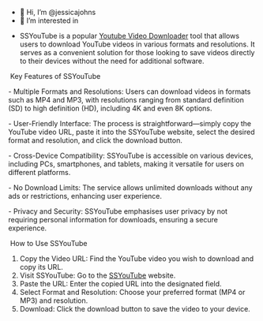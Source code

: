- 👋 Hi, I’m @jessicajohns
- 👀 I’m interested in
- <p><span style="font-weight: 400;">SSYouTube is a popular <a href="https://ssyoutube.online/">Youtube Video Downloader</a>&nbsp;tool that allows users to download YouTube videos in various formats and resolutions. It serves as a convenient solution for those looking to save videos directly to their devices without the need for additional software.</span></p>
<p><span style="font-weight: 400;">&nbsp;Key Features of SSYouTube</span></p>
<p><span style="font-weight: 400;">- Multiple Formats and Resolutions: Users can download videos in formats such as MP4 and MP3, with resolutions ranging from standard definition (SD) to high definition (HD), including 4K and even 8K options.</span></p>
<p><span style="font-weight: 400;">- User-Friendly Interface: The process is straightforward&mdash;simply copy the YouTube video URL, paste it into the SSYouTube website, select the desired format and resolution, and click the download button.</span></p>
<p><span style="font-weight: 400;">- Cross-Device Compatibility: SSYouTube is accessible on various devices, including PCs, smartphones, and tablets, making it versatile for users on different platforms.</span></p>
<p><span style="font-weight: 400;">- No Download Limits: The service allows unlimited downloads without any ads or restrictions, enhancing user experience.</span></p>
<p><span style="font-weight: 400;">- Privacy and Security: SSYouTube emphasises user privacy by not requiring personal information for downloads, ensuring a secure experience.</span></p>
<p><span style="font-weight: 400;">&nbsp;How to Use SSYouTube</span></p>
<ol>
<li><span style="font-weight: 400;"> Copy the Video URL: Find the YouTube video you wish to download and copy its URL.</span></li>
<li><span style="font-weight: 400;"> Visit SSYouTube: Go to the <a href="https://ssyoutube.online/">SSYouTube</a> website.</span></li>
<li><span style="font-weight: 400;"> Paste the URL: Enter the copied URL into the designated field.</span></li>
<li><span style="font-weight: 400;"> Select Format and Resolution: Choose your preferred format (MP4 or MP3) and resolution.</span></li>
<li><span style="font-weight: 400;"> Download: Click the download button to save the video to your device.</span></li>
</ol>
<p><br /><br /></p>

